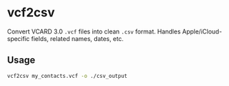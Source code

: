 # vcf2csv

Convert VCARD 3.0 `.vcf` files into clean `.csv` format. Handles Apple/iCloud-specific fields, related names, dates, etc.

## Usage
```bash
vcf2csv my_contacts.vcf -o ./csv_output
```